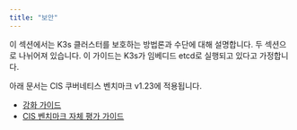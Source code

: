 ```yaml
---
title: "보안"
---
```


이 섹션에서는 K3s 클러스터를 보호하는 방법론과 수단에 대해 설명합니다. 두 섹션으로 나뉘어져 있습니다. 이 가이드는 K3s가 임베디드 etcd로 실행되고 있다고 가정합니다.

아래 문서는 CIS 쿠버네티스 벤치마크 v1.23에 적용됩니다.

- [강화 가이드](hardening-guide.md)
- [CIS 벤치마크 자체 평가 가이드](self-assessment.md)
